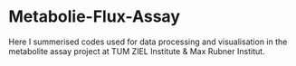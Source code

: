 # Metabolie-Flux-Assay
Here I summerised codes used for data processing and visualisation in the metabolite assay project at TUM ZIEL Institute &amp; Max Rubner Institut.
